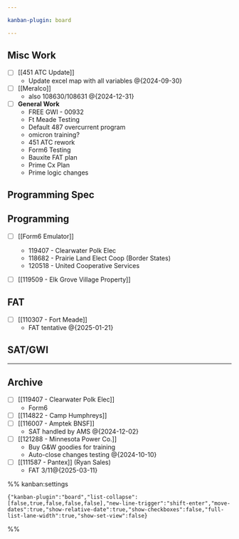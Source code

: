 ```yaml
---

kanban-plugin: board

---
```


## Misc Work

- [ ] [[451 ATC Update]]
	- Update excel map with all variables @{2024-09-30}
- [ ] [[Meralco]]
	- also 108630/108631
	@{2024-12-31}
- [ ] **General Work**
	- FREE GWI - 00932
	- Ft Meade Testing
	- Default 487 overcurrent program
	- omicron training?
	- 451 ATC rework
	- Form6 Testing
	- Bauxite FAT plan
	- Prime Cx Plan
	- Prime logic changes


## Programming Spec



## Programming

- [ ] [[Form6 Emulator]]
	- 119407 - Clearwater Polk Elec
	- 118682 - Prairie Land Elect Coop (Border States)
	- 120518 - United Cooperative Services
- [ ] [[119509 - Elk Grove Village Property]]


## FAT

- [ ] [[110307 - Fort Meade]]
	- FAT tentative @{2025-01-21}


## SAT/GWI



***

## Archive

- [ ] [[119407 - Clearwater Polk Elec]]
	- Form6
- [ ] [[114822 - Camp Humphreys]]
- [ ] [[116007 - Amptek BNSF]]
	- SAT handled by AMS
	@{2024-12-02}
- [ ] [[121288 - Minnesota Power Co.]]
	- Buy G&W goodies for training
	- Auto-close changes testing
	@{2024-10-10}
- [ ] [[111587 - Pantex]] (Ryan Sales)
	- FAT 3/11@{2025-03-11}

%% kanban:settings
```
{"kanban-plugin":"board","list-collapse":[false,true,false,false,false],"new-line-trigger":"shift-enter","move-dates":true,"show-relative-date":true,"show-checkboxes":false,"full-list-lane-width":true,"show-set-view":false}
```
%%